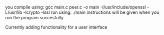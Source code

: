 you compile using: gcc main.c peer.c -o main -I/usr/include/openssl -L/usr/lib -lcrypto -lssl
run using: ./main
instructions will be given when you run the program succesfully

Currently adding functionality for a user interface
